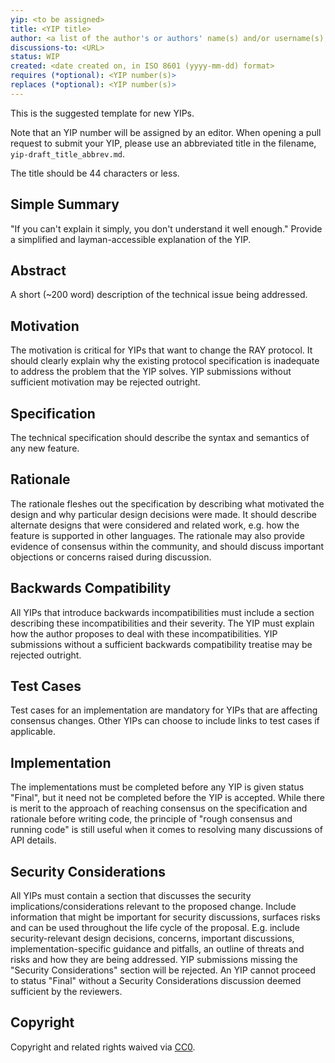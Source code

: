 ```yaml
---
yip: <to be assigned>
title: <YIP title>
author: <a list of the author's or authors' name(s) and/or username(s), or name(s) and email(s), e.g. (use with the parentheses or triangular brackets): FirstName LastName (@GitHubUsername), FirstName LastName <foo@bar.com>, FirstName (@GitHubUsername) and GitHubUsername (@GitHubUsername)>
discussions-to: <URL>
status: WIP
created: <date created on, in ISO 8601 (yyyy-mm-dd) format>
requires (*optional): <YIP number(s)>
replaces (*optional): <YIP number(s)>
---
```


<!--You can leave these HTML comments in your merged YIP and delete the visible duplicate text guides, they will not appear and may be helpful to refer to if you edit it again. This is the suggested template for new YIPs. Note that an YIP number will be assigned by an editor. When opening a pull request to submit your YIP, please use an abbreviated title in the filename, `yip-draft_title_abbrev.md`. The title should be 44 characters or less.-->
This is the suggested template for new YIPs.

Note that an YIP number will be assigned by an editor. When opening a pull request to submit your YIP, please use an abbreviated title in the filename, `yip-draft_title_abbrev.md`.

The title should be 44 characters or less.

## Simple Summary
<!--"If you can't explain it simply, you don't understand it well enough." Provide a simplified and layman-accessible explanation of the YIP.-->
"If you can't explain it simply, you don't understand it well enough." Provide a simplified and layman-accessible explanation of the YIP.

## Abstract
<!--A short (~200 word) description of the technical issue being addressed.-->
A short (~200 word) description of the technical issue being addressed.

## Motivation
<!--The motivation is critical for YIPs that want to change the RAY protocol. It should clearly explain why the existing protocol specification is inadequate to address the problem that the YIP solves. YIP submissions without sufficient motivation may be rejected outright.-->
The motivation is critical for YIPs that want to change the RAY protocol. It should clearly explain why the existing protocol specification is inadequate to address the problem that the YIP solves. YIP submissions without sufficient motivation may be rejected outright.

## Specification
<!--The technical specification should describe the syntax and semantics of any new feature.-->
The technical specification should describe the syntax and semantics of any new feature.

## Rationale
<!--The rationale fleshes out the specification by describing what motivated the design and why particular design decisions were made. It should describe alternate designs that were considered and related work, e.g. how the feature is supported in other languages. The rationale may also provide evidence of consensus within the community, and should discuss important objections or concerns raised during discussion.-->
The rationale fleshes out the specification by describing what motivated the design and why particular design decisions were made. It should describe alternate designs that were considered and related work, e.g. how the feature is supported in other languages. The rationale may also provide evidence of consensus within the community, and should discuss important objections or concerns raised during discussion.

## Backwards Compatibility
<!--All YIPs that introduce backwards incompatibilities must include a section describing these incompatibilities and their severity. The YIP must explain how the author proposes to deal with these incompatibilities. YIP submissions without a sufficient backwards compatibility treatise may be rejected outright.-->
All YIPs that introduce backwards incompatibilities must include a section describing these incompatibilities and their severity. The YIP must explain how the author proposes to deal with these incompatibilities. YIP submissions without a sufficient backwards compatibility treatise may be rejected outright.

## Test Cases
<!--Test cases for an implementation are mandatory for YIPs that are affecting consensus changes. Other YIPs can choose to include links to test cases if applicable.-->
Test cases for an implementation are mandatory for YIPs that are affecting consensus changes. Other YIPs can choose to include links to test cases if applicable.

## Implementation
<!--The implementations must be completed before any YIP is given status "Final", but it need not be completed before the YIP is accepted. While there is merit to the approach of reaching consensus on the specification and rationale before writing code, the principle of "rough consensus and running code" is still useful when it comes to resolving many discussions of API details.-->
The implementations must be completed before any YIP is given status "Final", but it need not be completed before the YIP is accepted. While there is merit to the approach of reaching consensus on the specification and rationale before writing code, the principle of "rough consensus and running code" is still useful when it comes to resolving many discussions of API details.

## Security Considerations
<!--All YIPs must contain a section that discusses the security implications/considerations relevant to the proposed change. Include information that might be important for security discussions, surfaces risks and can be used throughout the life cycle of the proposal. E.g. include security-relevant design decisions, concerns, important discussions, implementation-specific guidance and pitfalls, an outline of threats and risks and how they are being addressed. YIP submissions missing the "Security Considerations" section will be rejected. An YIP cannot proceed to status "Final" without a Security Considerations discussion deemed sufficient by the reviewers.-->
All YIPs must contain a section that discusses the security implications/considerations relevant to the proposed change. Include information that might be important for security discussions, surfaces risks and can be used throughout the life cycle of the proposal. E.g. include security-relevant design decisions, concerns, important discussions, implementation-specific guidance and pitfalls, an outline of threats and risks and how they are being addressed. YIP submissions missing the "Security Considerations" section will be rejected. An YIP cannot proceed to status "Final" without a Security Considerations discussion deemed sufficient by the reviewers.

## Copyright
Copyright and related rights waived via [CC0](https://creativecommons.org/publicdomain/zero/1.0/).

